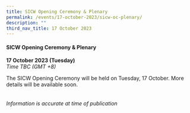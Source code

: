 ```yaml
---
title: SICW Opening Ceremony & Plenary
permalink: /events/17-october-2023/sicw-oc-plenary/
description: ""
third_nav_title: 17 October 2023
---
```

#### **SICW Opening Ceremony &amp; Plenary**

**17 October 2023 (Tuesday)**  
*Time TBC (GMT +8)*

The SICW Opening Ceremony will be held on Tuesday, 17 October. More details will be available soon.
<br><br><br>
*Information is accurate at time of publication*